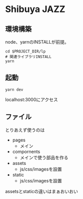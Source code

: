 # Shibuya JAZZ


## 環境構築

node、yarnのINSTALLが前提。

```
cd $PROJECT_DIR/lp
# 関連ライブラリINSTALL
yarn
```

## 起動

```
yarn dev
```

localhost:3000にアクセス

## ファイル
とりあえず使うのは

- pages
    - メイン
- compornents
    - メインで使う部品を作る
- assets
    - js/css/imagesを設置
- static
    - js/css/imagesを設置


assetsとstaticの違いはまぁおいおい
